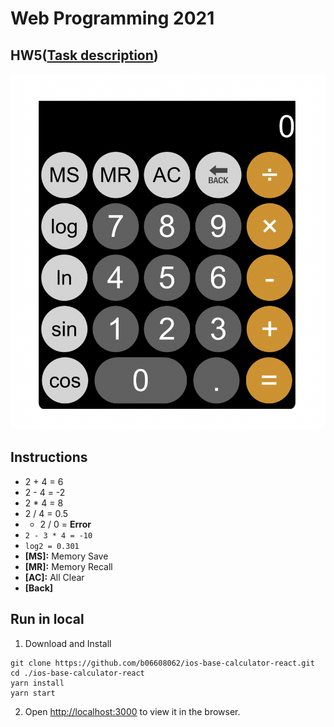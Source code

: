 # Web Programming 2021

## HW5([Task description](https://github.com/b06608062/ios-base-calculator-react/blob/master/hw5.pdf))
![This is an image](https://github.com/b06608062/ios-base-calculator-react/blob/master/demo_image/截圖%202022-03-25%20下午3.02.21.png)

## Instructions
* 2 + 4 = 6
* 2 - 4 = -2
* 2 * 4 = 8
* 2 / 4 = 0.5
* * 2 / 0 = **Error**
* `2 - 3 * 4 = -10`
* `log2 = 0.301`
* **[MS]:** Memory Save
* **[MR]:** Memory Recall
* **[AC]:** All Clear
* **[Back]**

## Run in local
1. Download and Install
```
git clone https://github.com/b06608062/ios-base-calculator-react.git
cd ./ios-base-calculator-react
yarn install
yarn start
```
2. Open [http://localhost:3000](http://localhost:3000) to view it in the browser.
